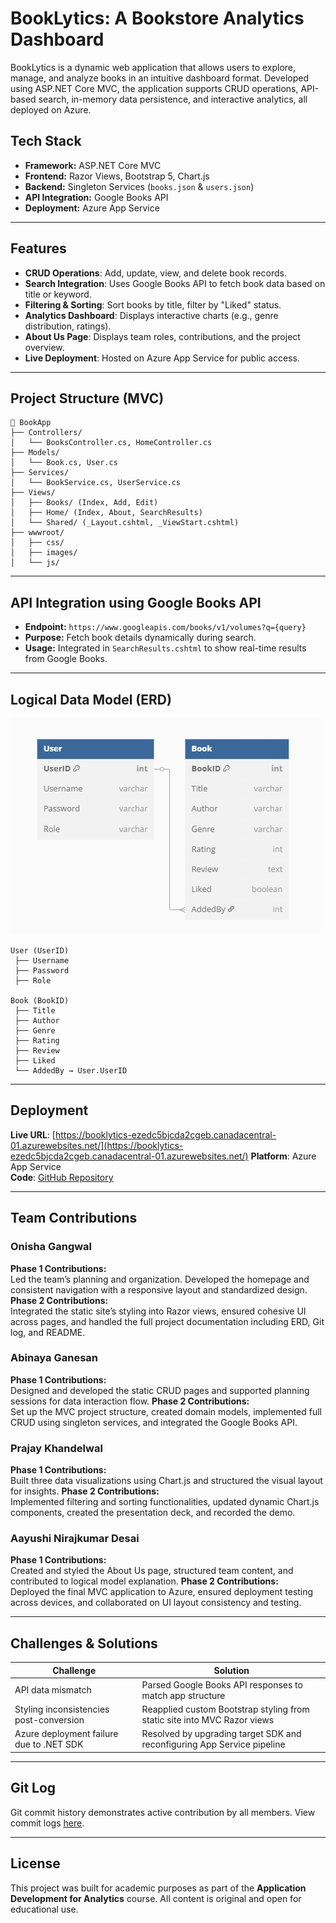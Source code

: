 
# BookLytics: A Bookstore Analytics Dashboard
BookLytics is a dynamic web application that allows users to explore, manage, and analyze books in an intuitive dashboard format. Developed using ASP.NET Core MVC, the application supports CRUD operations, API-based search, in-memory data persistence, and interactive analytics, all deployed on Azure.

## Tech Stack
- **Framework:** ASP.NET Core MVC
- **Frontend:** Razor Views, Bootstrap 5, Chart.js
- **Backend:** Singleton Services (`books.json` & `users.json`)
- **API Integration:** Google Books API
- **Deployment:** Azure App Service

---

## Features
- **CRUD Operations**: Add, update, view, and delete book records.
- **Search Integration**: Uses Google Books API to fetch book data based on title or keyword.
- **Filtering & Sorting**: Sort books by title, filter by "Liked" status.
- **Analytics Dashboard**: Displays interactive charts (e.g., genre distribution, ratings).
- **About Us Page**: Displays team roles, contributions, and the project overview.
- **Live Deployment**: Hosted on Azure App Service for public access.

---

## Project Structure (MVC)
```
📂 BookApp
├── Controllers/
│   └── BooksController.cs, HomeController.cs
├── Models/
│   └── Book.cs, User.cs
├── Services/
│   └── BookService.cs, UserService.cs
├── Views/
│   ├── Books/ (Index, Add, Edit)
│   ├── Home/ (Index, About, SearchResults)
│   └── Shared/ (_Layout.cshtml, _ViewStart.cshtml)
├── wwwroot/
│   ├── css/
│   ├── images/
│   └── js/
```

---

## API Integration using Google Books API
- **Endpoint:** `https://www.googleapis.com/books/v1/volumes?q={query}`
- **Purpose:** Fetch book details dynamically during search.
- **Usage:** Integrated in `SearchResults.cshtml` to show real-time results from Google Books.

---

## Logical Data Model (ERD)
![BookLytics ERD](wwwroot/assets/data-model-updated.png)

```plaintext
User (UserID)
 ├── Username
 ├── Password
 ├── Role

Book (BookID)
 ├── Title
 ├── Author
 ├── Genre
 ├── Rating
 ├── Review
 ├── Liked
 └── AddedBy → User.UserID
```

---

## Deployment
**Live URL**: [https://booklytics-ezedc5bjcda2cgeb.canadacentral-01.azurewebsites.net/](https://booklytics-ezedc5bjcda2cgeb.canadacentral-01.azurewebsites.net/)
**Platform**: Azure App Service  
**Code**: [GitHub Repository](https://github.com/AbinayalakshmiG/BookApp)

---

## Team Contributions
### **Onisha Gangwal**
**Phase 1 Contributions:**  
Led the team’s planning and organization. Developed the homepage and consistent navigation with a responsive layout and standardized design.
**Phase 2 Contributions:**  
Integrated the static site’s styling into Razor views, ensured cohesive UI across pages, and handled the full project documentation including ERD, Git log, and README.

### **Abinaya Ganesan**
**Phase 1 Contributions:**  
Designed and developed the static CRUD pages and supported planning sessions for data interaction flow.
**Phase 2 Contributions:**  
Set up the MVC project structure, created domain models, implemented full CRUD using singleton services, and integrated the Google Books API.

### **Prajay Khandelwal**
**Phase 1 Contributions:**  
Built three data visualizations using Chart.js and structured the visual layout for insights.
**Phase 2 Contributions:**  
Implemented filtering and sorting functionalities, updated dynamic Chart.js components, created the presentation deck, and recorded the demo.

### **Aayushi Nirajkumar Desai**
**Phase 1 Contributions:**  
Created and styled the About Us page, structured team content, and contributed to logical model explanation.
**Phase 2 Contributions:**  
Deployed the final MVC application to Azure, ensured deployment testing across devices, and collaborated on UI layout consistency and testing.

---

## Challenges & Solutions
| Challenge | Solution |
|----------|----------|
| API data mismatch | Parsed Google Books API responses to match app structure |
| Styling inconsistencies post-conversion | Reapplied custom Bootstrap styling from static site into MVC Razor views |
| Azure deployment failure due to .NET SDK | Resolved by upgrading target SDK and reconfiguring App Service pipeline |

---

## Git Log
Git commit history demonstrates active contribution by all members. View commit logs [here](https://github.com/AbinayalakshmiG/BookApp/commits/main/).

---

## License
This project was built for academic purposes as part of the **Application Development for Analytics** course. All content is original and open for educational use.
